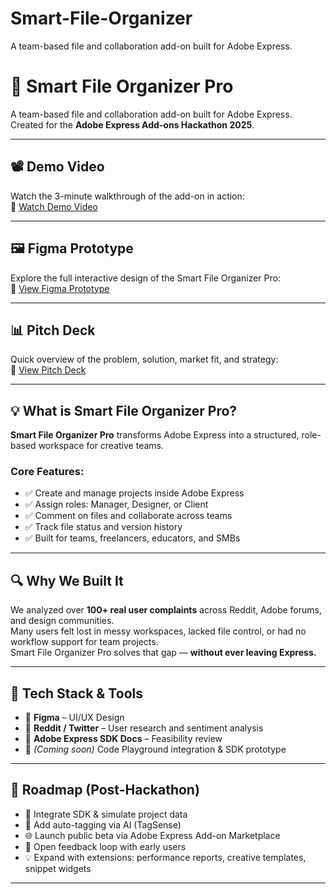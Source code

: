 # Smart-File-Organizer
A team-based file and collaboration add-on built for Adobe Express. 
# 🎨 Smart File Organizer Pro

A team-based file and collaboration add-on built for Adobe Express.  
Created for the **Adobe Express Add-ons Hackathon 2025**.

---

## 📽 Demo Video  
Watch the 3-minute walkthrough of the add-on in action:  
🔗 [Watch Demo Video]( )

---

## 🖼 Figma Prototype  
Explore the full interactive design of the Smart File Organizer Pro:  
🔗 [View Figma Prototype]( )

---

## 📊 Pitch Deck  
Quick overview of the problem, solution, market fit, and strategy:  
🔗 [View Pitch Deck](https://www.figma.com/deck/FLM2FYrPYvu0LTGXnsMVba/BorderPay--Copy-?node-id=1-93&t=FBSAQL8AuepJr2Uy-1)

---

## 💡 What is Smart File Organizer Pro?

**Smart File Organizer Pro** transforms Adobe Express into a structured, role-based workspace for creative teams.

### Core Features:
- ✅ Create and manage projects inside Adobe Express  
- ✅ Assign roles: Manager, Designer, or Client  
- ✅ Comment on files and collaborate across teams  
- ✅ Track file status and version history  
- ✅ Built for teams, freelancers, educators, and SMBs

---

## 🔍 Why We Built It

We analyzed over **100+ real user complaints** across Reddit, Adobe forums, and design communities.  
Many users felt lost in messy workspaces, lacked file control, or had no workflow support for team projects.  
Smart File Organizer Pro solves that gap — **without ever leaving Express.**

---

## 🚀 Tech Stack & Tools

- 📐 **Figma** – UI/UX Design  
- 🧠 **Reddit / Twitter** – User research and sentiment analysis  
- 📄 **Adobe Express SDK Docs** – Feasibility review  
- 🧰 *(Coming soon)* Code Playground integration & SDK prototype

---

## 🧭 Roadmap (Post-Hackathon)

- 🔄 Integrate SDK & simulate project data  
- 🤖 Add auto-tagging via AI (TagSense)  
- 🌐 Launch public beta via Adobe Express Add-on Marketplace  
- 💬 Open feedback loop with early users  
- 💡 Expand with extensions: performance reports, creative templates, snippet widgets

-----
